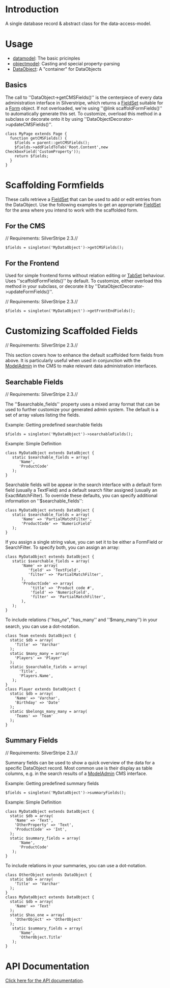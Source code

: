 # Introduction

A single database record & abstract class for the data-access-model. 

# Usage

*  [datamodel](datamodel): The basic pricinples
*  [objectmodel](objectmodel): Casting and special property-parsing
*  [DataObject](http://api.silverstripe.org/trunk/sapphire/model/DataObject.html): A "container" for DataObjects

## Basics

The call to ''DataObject->getCMSFields()'' is the centerpiece of every data administration interface in Silverstripe, which returns a [FieldSet](http://api.silverstripe.org/trunk/forms/core/FieldSet.html) suitable for a [Form](http://api.silverstripe.org/trunk/forms/core/Form.html) object. If not overloaded, we're using ''@link scaffoldFormFields()'' to automatically generate this set. To customize, overload this method in a subclass or decorate onto it by using ''DataObjectDecorator->updateCMSFields()''.

~~~ {php}
class MyPage extends Page {
  function getCMSFields() {
    $fields = parent::getCMSFields();
    $fields->addFieldToTab('Root.Content',new CheckboxField('CustomProperty'));
    return $fields;
  }
}
~~~

# Scaffolding Formfields

These calls retrieve a [FieldSet](http://api.silverstripe.org/trunk/forms/core/FieldSet.html) that can be used to add or edit entries from the DataObject.  Use the following examples to get an appropriate [FieldSet](http://api.silverstripe.org/trunk/forms/core/FieldSet.html) for the area where you intend to work with the scaffolded form.

## For the CMS

// Requirements: SilverStripe 2.3.//
~~~ {php}
$fields = singleton('MyDataObject')->getCMSFields();
~~~

## For the Frontend

Used for simple frontend forms without relation editing or [TabSet](TabSet) behaviour. Uses ''scaffoldFormFields()'' by default. To customize, either overload this method in your subclass, or decorate it by ''DataObjectDecorator->updateFormFields()''.

// Requirements: SilverStripe 2.3.//

~~~ {php}
$fields = singleton('MyDataObject')->getFrontEndFields();
~~~

# Customizing Scaffolded Fields

// Requirements: SilverStripe 2.3.//

This section covers how to enhance the default scaffolded form fields from above.  It is particularly useful when used in conjunction with the [ModelAdmin](ModelAdmin) in the CMS to make relevant data administration interfaces.


## Searchable Fields

// Requirements: SilverStripe 2.3.//

The ''$searchable_fields'' property uses a mixed array format that can be used to further customize your generated admin system. The default is a set of array values listing the fields.

Example: Getting predefined searchable fields
~~~ {php}
$fields = singleton('MyDataObject')->searchableFields();
~~~

Example: Simple Definition
~~~ {php}
class MyDataObject extends DataObject {
   static $searchable_fields = array(
      'Name',
      'ProductCode'
   );
}
~~~

Searchable fields will be appear in the search interface with a default form field (usually a TextField) and a default search filter assigned (usually an ExactMatchFilter). To override these defaults, you can specify additional information on ''$searchable_fields'':

~~~ {php}
class MyDataObject extends DataObject {
   static $searchable_fields = array(
       'Name' => 'PartialMatchFilter',
       'ProductCode' => 'NumericField'
   );
}
~~~

If you assign a single string value, you can set it to be either a FormField or SearchFilter. To specify both, you can assign an array:

~~~ {php}
class MyDataObject extends DataObject {
   static $searchable_fields = array(
       'Name' => array(
          'field' => 'TextField',
          'filter' => 'PartialMatchFilter',
       ),
       'ProductCode' => array(
           'title' => 'Product code #',
           'field' => 'NumericField',
           'filter' => 'PartialMatchFilter',
       ),
   );
}
~~~

To include relations (''$has_one'', ''$has_many'' and ''$many_many'') in your search, you can use a dot-notation.
~~~ {php}
class Team extends DataObject {
  static $db = array(
    'Title' => 'Varchar'
  );
  static $many_many = array(
    'Players' => 'Player'
  );
  static $searchable_fields = array(
      'Title',
      'Players.Name',
   );
}
class Player extends DataObject {
  static $db = array(
    'Name' => 'Varchar',
    'Birthday' => 'Date'
  );
  static $belongs_many_many = array(
    'Teams' => 'Team'
  );
}
~~~

## Summary Fields

// Requirements: SilverStripe 2.3.//

Summary fields can be used to show a quick overview of the data for a specific DataObject record. Most common use is their display as table columns, e.g. in the search results of a [ModelAdmin](ModelAdmin) CMS interface.

Example: Getting predefined summary fields
~~~ {php}
$fields = singleton('MyDataObject')->summaryFields();
~~~

Example: Simple Definition
~~~ {php}
class MyDataObject extends DataObject {
  static $db = array(
    'Name' => 'Text',
    'OtherProperty' => 'Text',
    'ProductCode' => 'Int',
  ); 
  static $summary_fields = array(
      'Name',
      'ProductCode'
   );
}
~~~

To include relations in your summaries, you can use a dot-notation.
~~~ {php}
class OtherObject extends DataObject {
  static $db = array(
    'Title' => 'Varchar'
  );
}
class MyDataObject extends DataObject {
  static $db = array(
    'Name' => 'Text'
  );
  static $has_one = array(
    'OtherObject' => 'OtherObject'
  );
   static $summary_fields = array(
      'Name',
      'OtherObject.Title'
   );
}
~~~

# API Documentation

[Click here for the API documentation](http://api.silverstripe.org/trunk/sapphire/core/DataObject.html).
